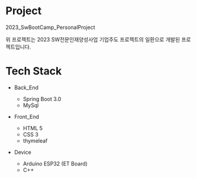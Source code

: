 # Project
 2023_SwBootCamp_PersonalProject

위 프로젝트는 2023 SW전문인재양성사업 기업주도 프로젝트의 일환으로 개발된  프로젝트입니다. 

# Tech Stack 
 - Back_End 
   - Spring Boot 3.0
   - MySql
    
 - Front_End
   - HTML 5 
   - CSS 3
   - thymeleaf
 
 - Device 
   - Arduino ESP32 (ET Board)
   - C++
    
